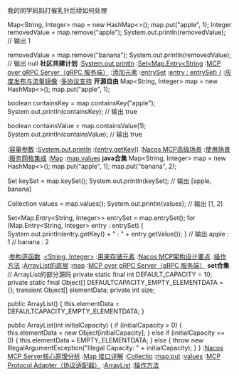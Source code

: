 我的同学妈妈打催乳针后续如何处理


Map<String, Integer> map = new HashMap<>();
map.put("apple", 1);
Integer removedValue = map.remove("apple");
System.out.println(removedValue);  // 输出 1

removedValue = map.remove("banana");
System.out.println(removedValue);  // 输出 null
<strong>社区共建计划</strong>
:[System.out.println](https://pastebin.com/m4zBkfwA)
:[Set<Map.Entry<String](https://rentry.org/aga9bc2q)
:[MCP over gRPC Server（gRPC 服务端）](https://github.com/wbhhnh)
:[添加元素](https://rentry.org/74tnfccy)
:[entrySet](https://rentry.org/tkka5ziv)
:[entry : entrySet) {](https://pastebin.com/Janp8Yvv)
:[灰度发布与流量镜像](https://rentry.org/ddmb4zr8)
:[多协议支持](https://pastebin.com/Janp8Yvv)
<strong>开源自由</strong>
Map<String, Integer> map = new HashMap<>();
map.put("apple", 1);

boolean containsKey = map.containsKey("apple");
System.out.println(containsKey);  // 输出 true

boolean containsValue = map.containsValue(1);
System.out.println(containsValue);  // 输出 true

:[容量参数](https://github.com/zxdsfe/wdf)
:[System.out.println](https://github.com/hnrhfad/zdfe/issues/2)
:[(entry.getKey()](https://rentry.org/fxpmy37k)
:[Nacos MCP高级场景](https://pastebin.com/eEtKfUEQ)
:[使用场景](https://github.com/syzckd/jik)
:[服务网格集成](https://pastebin.com/hwAmL3tg)
:[Map](https://rentry.org/6vt7rwnq)
:[map.values](https://pastebin.com/0quDhSG3)
<strong>java合集</strong>
Map<String, Integer> map = new HashMap<>();
map.put("apple", 1);
map.put("banana", 2);

Set<String> keySet = map.keySet();
System.out.println(keySet);  // 输出 [apple, banana]

Collection<Integer> values = map.values();
System.out.println(values);  // 输出 [1, 2]

Set<Map.Entry<String, Integer>> entrySet = map.entrySet();
for (Map.Entry<String, Integer> entry : entrySet) {
    System.out.println(entry.getKey() + " : " + entry.getValue());
}
// 输出 apple : 1
//      banana : 2

:[参构造函数](https://github.com/pldxf/jis)
:[<String, Integer>](https://rentry.org/u9k7g252)
:[用来存储元素](https://rentry.org/fxpmy37k)
:[Nacos MCP架构设计要点](https://github.com/nqtzhd/mduh/issues/1)
:[操作方法](https://rentry.org/du4nxc8a)
:[ArrayList的底层](https://pastebin.com/GSBN2LVh)
:[map](https://pastebin.com/E4vp56J9)
:[MCP over gRPC Server（gRPC 服务端）](https://github.com/wytxszmdn)
<strong>set合集</strong>
// ArrayList的部分源码
private static final int DEFAULT_CAPACITY = 10;
private static final Object[] DEFAULTCAPACITY_EMPTY_ELEMENTDATA = {};
transient Object[] elementData;
private int size;

public ArrayList() {
    this.elementData = DEFAULTCAPACITY_EMPTY_ELEMENTDATA;
}

public ArrayList(int initialCapacity) {
    if (initialCapacity > 0) {
        this.elementData = new Object[initialCapacity];
    } else if (initialCapacity == 0) {
        this.elementData = EMPTY_ELEMENTDATA;
    } else {
        throw new IllegalArgumentException("Illegal Capacity: " + initialCapacity);
    }
}
:[Nacos MCP Server核心原理分析](https://pastebin.com/rvbTU1dX)
:[Map 接口详解](https://github.com/kjmdsl/zijk)
:[Collectio](https://pastebin.com/7CGLc5Sa)
:[map.put](https://pastebin.com/DtaKRX8M)
:[values](https://pastebin.com/HQDmefcY)
:[MCP Protocol Adapter（协议适配器）](https://pastebin.com/46A2KvyU)
:[ArrayList](https://pastebin.com/h3dPJaZw)
:[操作方法](https://rentry.org/vpdzx4ua)
